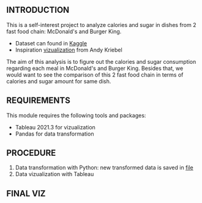 INTRODUCTION
------------


This is a self-interest project to analyze calories and sugar in dishes from 2 fast food chain: McDonald's and Burger King.
* Dataset can found in [Kaggle](https://www.kaggle.com/nccu109zu1018/nccu-final-presentation/data)
* Inspiration [vizualization](https://public.tableau.com/app/profile/andy.kriebel/viz/MakeoverMondayWeek45-GlobalShareofNintendoSwitchSoftwareHardwareSales/MM2020W45) from Andy Kriebel

The aim of this analysis is to figure out the calories and sugar consumption regarding each meal in McDonald's and Burger King. Besides that, we would want to see the comparison of this 2 fast food chain in terms of calories and sugar amount for same dish. 



REQUIREMENTS
------------

This module requires the following tools and packages:

 * Tableau 2021.3 for vizualization
 * Pandas for data transformation
 

PROCEDURE
---------
1. Data transformation with Python: new transformed data is saved in [file](https://github.com/emmanguyen102/Data-analyst-in-Python-portfolio/blob/master/%2315%20Calories%20and%20sugar%20analysis%20in%20fast%20food%20chain/new_nutrition_values.csv)
3. Data vizualization with Tableau


FINAL VIZ
---------
